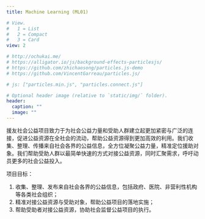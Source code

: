 ```yaml
---
title: Machine Learning (ML01)

# View.
#   1 = List
#   2 = Compact
#   3 = Card
view: 2

# http://ochukai.me/
# https://alligator.io/js/background-effects-particlesjs/
# https://github.com/zhichaosong/particles.js-demo
# https://github.com/VincentGarreau/particles.js/

# js: ["particles.min.js", "particles.connect.js"]

# Optional header image (relative to `static/img/` folder).
header:
  caption: ""
  image: ""
---
```

援友社会公益项目致力于为社会公益力量和受助人群建立起更加紧密与广泛的连接，促进公益资源在全社会的流动，帮助公益资源得到更加高效的利用。我们收集、整理、传播来自社会各界的公益信息，全方位凝聚公益力量，精准定位援助对象。我们帮助受助人群以最简单快速的方式对接公益资源，同时汇聚需求，呼吁动员更多的社会公益投入。

项目目标：

1. 收集、整理、发布来自社会各界的公益信息，包括政府、医院、非营利性机构等各类社会组织；
2. 精准对接公益资源与受助对象，帮助公益项目的落地实施；
3. 帮助受助者对接公益资源，协助社会监督公益项目的执行。